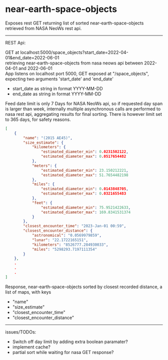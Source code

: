 # near-earth-space-objects

Exposes rest GET returning list of sorted near-earth-space-objects retrieved from NASA NeoWs rest api.  

------------------------------------------------------------------------
REST Api:  

GET at localhost:5000/space_objects?start_date=2022-04-01&end_date=2022-06-01  
retrieving near-earth-space-objects from nasa neows api between 2022-04-01 and 2022-06-01  
App listens on localhost port 5000, GET exposed at "/space_objects", expecting two arguments 'start_date' and 'end_date'  

- start_date as string in format YYYY-MM-DD  
- end_date as string in format YYYY-MM-DD  


Feed date limit is only 7 Days for NASA NeoWs api, so if requested day span is larger than week, internally multiple asynchronous calls are performed to nasa rest api, aggregating results for final sorting. There is however limit set to 365 days, for safety reasons.


```json
[
    {
        "name": "(2015 AE45)",
        "size_estimate": {
            "kilometers": {
                "estimated_diameter_min": 0.0231502122,
                "estimated_diameter_max": 0.0517654482
            },
            "meters": {
                "estimated_diameter_min": 23.150212221,
                "estimated_diameter_max": 51.7654482198
            },
            "miles": {
                "estimated_diameter_min": 0.0143848705,
                "estimated_diameter_max": 0.0321655483
            },
            "feet": {
                "estimated_diameter_min": 75.9521422633,
                "estimated_diameter_max": 169.8341531374
            }
        },
        "closest_encounter_time": "2023-Jan-01 00:59",
        "closest_encounter_distance": {
            "astronomical": "0.0569979859",
            "lunar": "22.1722165151",
            "kilometers": "8526777.284930033",
            "miles": "5298293.7197111354"
        }
    },
    .
    .
    .
]
```
Response, near-earth-space-objects sorted by closest recorded distance, a list of maps, with keys 
 - "name"
 - "size_estimate"
 - "closest_encounter_time"
 - "closest_encounter_distance"   
 
----------------------------------------------------------------------------------

issues/TODOs:
- Switch off day limit by adding extra boolean paramater?
- implement cache?
- partial sort while waiting for nasa GET response?

